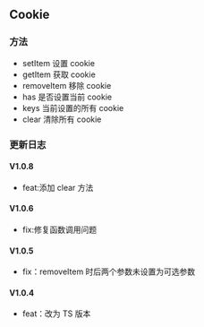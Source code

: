 ## Cookie

### 方法

- setItem 设置 cookie
- getItem 获取 cookie
- removeItem 移除 cookie
- has 是否设置当前 cookie
- keys 当前设置的所有 cookie
- clear 清除所有 cookie

### 更新日志

#### V1.0.8

- feat:添加 clear 方法

#### V1.0.6

- fix:修复函数调用问题

#### V1.0.5

- fix：removeItem 时后两个参数未设置为可选参数

#### V1.0.4

- feat：改为 TS 版本
